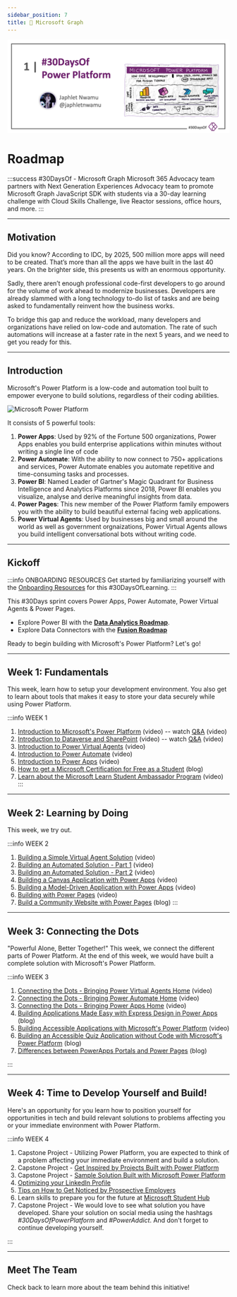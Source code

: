 ```yaml
---
sidebar_position: 7
title: 🔗 Microsoft Graph
---
```


![Banner Placeholder](./../../static/img/banners/power-platform.png) 

# Roadmap

:::success #30DaysOf - Microsoft Graph
Microsoft 365 Advocacy team partners with Next Generation Experiences Advocacy team to promote Microsoft Graph JavaScript SDK with students via a 30-day learning challenge with Cloud Skills Challenge, live Reactor sessions, office hours, and more. 
:::

---

## Motivation

Did you know? According to IDC, by 2025, 500 million more apps will need to be created. That’s more than all the apps we have built in the last 40 years. On the brighter side, this presents us with an enormous opportunity.

Sadly, there aren’t enough professional code-first developers to go around for the volume of work ahead to modernize businesses. Developers are already slammed with a long technology to-do list of tasks and are being asked to fundamentally reinvent how the business works. 

To bridge this gap and reduce the workload, many developers and organizations have relied on low-code and automation. The rate of such automations will increase at a faster rate in the next 5 years, and we need to get you ready for this.

---

## Introduction
Microsoft's Power Platform is a low-code and automation tool built to empower everyone to build solutions, regardless of their coding abilities. 

![Microsoft Power Platform](https://techcommunity.microsoft.com/t5/image/serverpage/image-id/380778iB5B49453239171B2/image-size/large?v=v2&px=999)

It consists of 5 powerful tools:
1. **Power Apps**: Used by 92% of the Fortune 500 organizations, Power Apps enables you build enterprise applications within minutes without writing a single line of code
2. **Power Automate**: With the ability to now connect to 750+ applications and services, Power Automate enables you automate repetitive and time-consuming tasks and processes.
3. **Power BI**: Named Leader of Gartner's Magic Quadrant for Business Intelligence and Analytics Platforms since 2018, Power BI enables you visualize, analyse and derive meaningful insights from data. 
4. **Power Pages**: This new member of the Power Platform family empowers you with the ability to build beautiful external facing web applications.
5. **Power Virtual Agents**: Used by businesses big and small around the world as well as government orgnaizations, Power Virtual Agents allows you build intelligent conversational bots without writing code.

---

## Kickoff

:::info ONBOARDING RESOURCES
Get started by familiarizing yourself with the [Onboarding Resources](https://aka.ms/Pre30DL) for this #30DaysOfLearning.
:::

This #30Days sprint covers Power Apps, Power Automate, Power Virtual Agents & Power Pages. 
 * Explore Power BI with the [**Data Analytics Roadmap**](./06-data-analytics.md).
 * Explore Data Connectors with the [**Fusion Roadmap**](./04-fusion.md)



Ready to begin building with Microsoft's Power Platform? 
Let's go!


---

## Week 1: Fundamentals
This week, learn how to setup your development environment. You also get to learn about tools that makes it easy to store your data securely while using Power Platform.

:::info WEEK 1 
1. [Introduction to Microsoft's Power Platform​](http://aka.ms/30DL-PowerPlatformDay1) (video) -- watch [Q&A](https://youtu.be/sNtkfyt8WSE) (video)
2. [Introduction to Dataverse and SharePoint](http://aka.ms/30DL-PowerPlatformDay2) (video) -- watch [Q&A](https://youtu.be/1feWyHQwZhc) (video)
3. [Introduction to Power Virtual Agents](https://aka.ms/30DL-PowerPlatformDay3) (video)
4. [Introduction to Power Automate](http://aka.ms/30DL-PowerPlatformDay5) (video)
5. [Introduction to Power Apps](http://aka.ms/30DL-PowerPlatformDay10) (video)
6. [How to get a Microsoft Certification for Free as a Student](https://techcommunity.microsoft.com/t5/educator-developer-blog/how-to-get-a-microsoft-certification-for-free-as-a-student/ba-p/3584897/?WT.mc_id=academic-76398-japhletnwamu) (blog)
7. [Learn about the Microsoft Learn Student Ambassador Program](http://aka.ms/aboutmlsaprogram) (video)
:::

---

## Week 2: Learning by Doing
This week, we try out.

:::info WEEK 2 
1. [Building a Simple Virtual Agent Solution](http://aka.ms/30DL-PowerPlatformDay4) (video)
2. [Building an Automated Solution - Part 1](http://aka.ms/30DL-PowerPlatformDay8) (video)
3. [Building an Automated Solution - Part 2](http://aka.ms/30DL-PowerPlatformDay9) (video)
4. [Building a Canvas Application with Power Apps](http://aka.ms/30DL-PowerPlatformDay11) (video)
5. [Building a Model-Driven Application with Power Apps](http://aka.ms/30DL-PowerPlatformDay12) (video)
6. [Building with Power Pages](http://aka.ms/30DL-PowerPlatformDay15) (video)
7. [Build a Community Website with Power Pages](https://techcommunity.microsoft.com/t5/educator-developer-blog/build-a-community-website-with-power-pages/ba-p/3576465/?WT.mc_id=academic-76398-japhletnwamu) (blog)
:::

---

## Week 3: Connecting the Dots
"Powerful Alone, Better Together!" This week, we connect the different parts of Power Platform. At the end of this week, we would have built a complete solution with Microsoft's Power Platform.

:::info WEEK 3 
1. [Connecting the Dots - Bringing Power Virtual Agents Home](http://aka.ms/30DL-PowerPlatformDay17) (video)
2. [Connecting the Dots - Bringing Power Automate Home](http://aka.ms/30DL-PowerPlatformDay18) (video)
3. [Connecting the Dots - Bringing Power Apps Home](http://aka.ms/30DL-PowerPlatformDay19) (video)
4. [Building Applications Made Easy with Express Design in Power Apps](http://aka.ms/PowerAppsExpressDesign) (blog)
5. [Building Accessible Applications with Microsoft's Power Platform](http://aka.ms/BuildAccessibleApps) (video)
6. [Building an Accessible Quiz Application without Code with Microsoft's Power Platform](https://techcommunity.microsoft.com/t5/educator-developer-blog/building-an-accessible-application-with-power-platform/ba-p/3549935) (blog)
7. [Differences between PowerApps Portals and Power Pages](https://techcommunity.microsoft.com/t5/educator-developer-blog/differences-between-powerapps-portals-and-power-pages/ba-p/3571229/?WT.mc_id=academic-76398-japhletnwamu) (blog)

:::

---

## Week 4: Time to Develop Yourself and Build!
Here's an opportunity for you learn how to position yourself for opportunities in tech and build relevant solutions to problems affecting you or your immediate environment with Power Platform.

:::info WEEK 4
1. Capstone Project - Utilizing Power Platform, you are expected to think of a problem affecting your immediate environment and build a solution. 
2. Capstone Project - [Get Inspired by Projects Built with Power Platform](http://aka.ms/ppsamples)
3. Capstone Project - [Sample Solution Built with Microsoft Power Platform](http://aka.ms/30DL-SampleProject)
4. [Optimizing your LinkedIn Profile](http://aka.ms/30DLTidyUp)
5. [Tips on How to Get Noticed by Prospective Employers](https://aka.ms/HowtoGetNoticed)
6. Learn skills to prepare you for the future at [Microsoft Student Hub](https://docs.microsoft.com/en-us/training/student-hub/?WT.mc_id=academic-76398-japhletnwamu)
7. Capstone Project - We would love to see what solution you have developed. Share your solution on social media using the hashtags _#30DaysOfPowerPlatform_ and _#PowerAddict_. And don't forget to continue developing yourself.

:::

---

## Meet The Team

Check back to learn more about the team behind this initiative!

